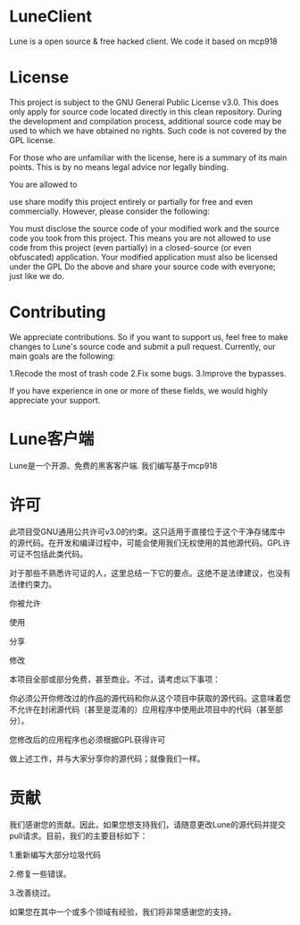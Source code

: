 # LuneClient
Lune is a open source & free hacked client.
We code it based on mcp918
# License
This project is subject to the GNU General Public License v3.0. This does only apply for source code located directly in this clean repository. During the development and compilation process, additional source code may be used to which we have obtained no rights. Such code is not covered by the GPL license.

For those who are unfamiliar with the license, here is a summary of its main points. This is by no means legal advice nor legally binding.

You are allowed to

use
share
modify
this project entirely or partially for free and even commercially. However, please consider the following:

You must disclose the source code of your modified work and the source code you took from this project. This means you are not allowed to use code from this project (even partially) in a closed-source (or even obfuscated) application.
Your modified application must also be licensed under the GPL
Do the above and share your source code with everyone; just like we do.

# Contributing
We appreciate contributions. So if you want to support us, feel free to make changes to Lune's source code and submit a pull request. Currently, our main goals are the following:

1.Recode the most of trash code
2.Fix some bugs.
3.Improve the bypasses.


If you have experience in one or more of these fields, we would highly appreciate your support.

# Lune客户端
Lune是一个开源、免费的黑客客户端.
我们编写基于mcp918
# 许可
此项目受GNU通用公共许可v3.0的约束。这只适用于直接位于这个干净存储库中的源代码。在开发和编译过程中，可能会使用我们无权使用的其他源代码。GPL许可证不包括此类代码。

对于那些不熟悉许可证的人，这里总结一下它的要点。这绝不是法律建议，也没有法律约束力。

你被允许

使用

分享

修改

本项目全部或部分免费，甚至商业。不过，请考虑以下事项：

你必须公开你修改过的作品的源代码和你从这个项目中获取的源代码。这意味着您不允许在封闭源代码（甚至是混淆的）应用程序中使用此项目中的代码（甚至部分）。

您修改后的应用程序也必须根据GPL获得许可

做上述工作，并与大家分享你的源代码；就像我们一样。

# 贡献

我们感谢您的贡献。因此，如果您想支持我们，请随意更改Lune的源代码并提交pull请求。目前，我们的主要目标如下：

1.重新编写大部分垃圾代码

2.修复一些错误。

3.改善绕过。

如果您在其中一个或多个领域有经验，我们将非常感谢您的支持。
